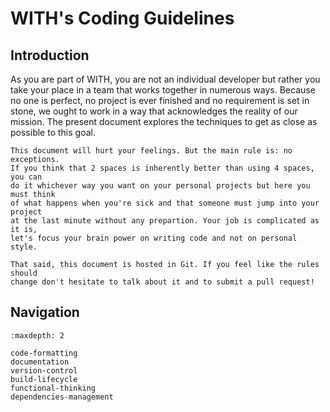 WITH's Coding Guidelines
========================

## Introduction

As you are part of WITH, you are not an individual developer but rather you
take your place in a team that works together in numerous ways. Because no one
is perfect, no project is ever finished and no requirement is set in stone, we
ought to work in a way that acknowledges the reality of our mission. The
present document explores the techniques to get as close as possible to this
goal.

```{warning}
This document will hurt your feelings. But the main rule is: no exceptions.
If you think that 2 spaces is inherently better than using 4 spaces, you can
do it whichever way you want on your personal projects but here you must think
of what happens when you're sick and that someone must jump into your project
at the last minute without any prepartion. Your job is complicated as it is,
let's focus your brain power on writing code and not on personal style.
```

```{note}
That said, this document is hosted in Git. If you feel like the rules should
change don't hesitate to talk about it and to submit a pull request!
```

## Navigation

```{toctree}
:maxdepth: 2

code-formatting
documentation
version-control
build-lifecycle
functional-thinking
dependencies-management
```
